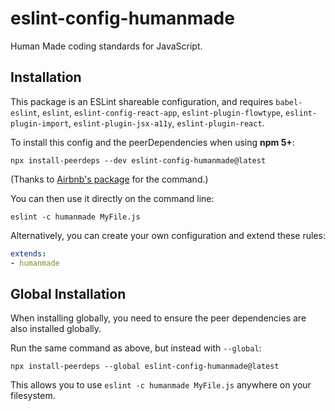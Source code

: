 # eslint-config-humanmade

Human Made coding standards for JavaScript.

## Installation

This package is an ESLint shareable configuration, and requires `babel-eslint`, `eslint`, `eslint-config-react-app`, `eslint-plugin-flowtype`, `eslint-plugin-import`, `eslint-plugin-jsx-a11y`, `eslint-plugin-react`.

To install this config and the peerDependencies when using **npm 5+**:

```
npx install-peerdeps --dev eslint-config-humanmade@latest
```

(Thanks to [Airbnb's package](https://www.npmjs.com/package/eslint-config-airbnb) for the command.)

You can then use it directly on the command line:

```
eslint -c humanmade MyFile.js
```

Alternatively, you can create your own configuration and extend these rules:
```yaml
extends:
- humanmade
```

## Global Installation

When installing globally, you need to ensure the peer dependencies are also installed globally.

Run the same command as above, but instead with `--global`:

```
npx install-peerdeps --global eslint-config-humanmade@latest
```

This allows you to use `eslint -c humanmade MyFile.js` anywhere on your filesystem.

